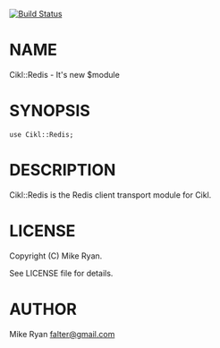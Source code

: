 [![Build Status](https://travis-ci.org/cikl/p5-Cikl-Redis.png?branch=master)](https://travis-ci.org/cikl/p5-Cikl-Redis)
# NAME

Cikl::Redis - It's new $module

# SYNOPSIS

    use Cikl::Redis;

# DESCRIPTION

Cikl::Redis is the Redis client transport module for Cikl.

# LICENSE

Copyright (C) Mike Ryan.

See LICENSE file for details.

# AUTHOR

Mike Ryan <falter@gmail.com>
